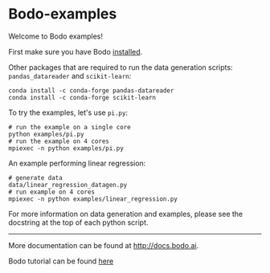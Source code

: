 # Bodo-examples

Welcome to Bodo examples!

First make sure you have Bodo [installed](http://docs.bodo.ai/latest/source/install.html).

Other packages that are required to run the data generation scripts: `pandas_datareader` and `scikit-learn`:
	
	conda install -c conda-forge pandas-datareader
	conda install -c conda-forge scikit-learn

To try the examples, let's use `pi.py`:

    # run the example on a single core
    python examples/pi.py
    # run the example on 4 cores
    mpiexec -n python examples/pi.py
 
An example performing linear regression:

	# generate data
	data/linear_regression_datagen.py
	# run example on 4 cores
	mpiexec -n python examples/linear_regression.py

For more information on data generation and examples, please see the docstring at the top of each python script.

_________________________
More documentation can be found at http://docs.bodo.ai.

Bodo tutorial can be found [here](https://github.com/Bodo-inc/Bodo-tutorial)
